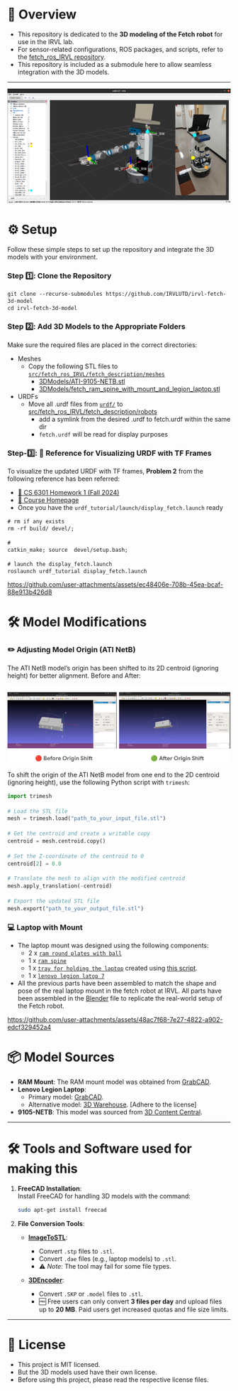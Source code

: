 
# 🚀 Overview

- This repository is dedicated to the **3D modeling of the Fetch robot** for use in the IRVL lab.  
- For sensor-related configurations, ROS packages, and scripts, refer to the [fetch_ros_IRVL repository](https://github.com/IRVLUTD/fetch_ros_IRVL).
- This repository is included as a submodule here to allow seamless integration with the 3D models.
---

![teaser](./media/real-syn-fetch-model.png)




# ⚙️ Setup
Follow these simple steps to set up the repository and integrate the 3D models with your environment.
### Step 1️⃣: Clone the Repository
```shell
git clone --recurse-submodules https://github.com/IRVLUTD/irvl-fetch-3d-model
cd irvl-fetch-3d-model
```

### Step 2️⃣: Add 3D Models to the Appropriate Folders
Make sure the required files are placed in the correct directories:

- Meshes
  - Copy the following STL files to [`src/fetch_ros_IRVL/fetch_description/meshes`](src/fetch_ros_IRVL/fetch_description/meshes)
    - [3DModels/ATI-9105-NETB.stl](3DModels/ATI-9105-NETB.stl)
    - [3DModels/fetch_ram_spine_with_mount_and_legion_laptop.stl](3DModels/fetch_ram_spine_with_mount_and_legion_laptop.stl)
- URDFs
  - Move all .urdf files from [`urdf/`](./urdf) to [src/fetch_ros_IRVL/fetch_description/robots](src/fetch_ros_IRVL/fetch_description/robots)
    - add a symlink from the desired .urdf to fetch.urdf within the same dir
    - `fetch.urdf` will be read for display purposes

### Step-3️⃣: 🌟 Reference for Visualizing URDF with TF Frames

To visualize the updated URDF with TF frames, **Problem 2** from the following reference has been referred:  
- [📄 CS 6301 Homework 1 (Fall 2024)](https://yuxng.github.io/Courses/CS6301Fall2024/CS_6301_Homework_1_Fall_2024.pdf)  
- [🔗 Course Homepage](https://labs.utdallas.edu/irvl/courses/fall-2024-cs-6301/)  
- Once you have the `urdf_tutorial/launch/display_fetch.launch` ready

```shell
# rm if any exists
rm -rf build/ devel/;

# 
catkin_make; source  devel/setup.bash;

# launch the display_fetch.launch
roslaunch urdf_tutorial display_fetch.launch
```



https://github.com/user-attachments/assets/ec48406e-708b-45ea-bcaf-88e913b426d8




# 🛠️ Model Modifications
### ✏️ Adjusting Model Origin (ATI NetB)
The ATI NetB model’s origin has been shifted to its 2D centroid (ignoring height) for better alignment.
Before and After:

![](./media/ati/ati-netb-orig-shift.png)

To shift the origin of the ATI NetB model from one end to the 2D centroid (ignoring height), use the following Python script with `trimesh`:

```python
import trimesh

# Load the STL file
mesh = trimesh.load("path_to_your_input_file.stl")

# Get the centroid and create a writable copy
centroid = mesh.centroid.copy()

# Set the Z-coordinate of the centroid to 0
centroid[2] = 0.0

# Translate the mesh to align with the modified centroid
mesh.apply_translation(-centroid)

# Export the updated STL file
mesh.export("path_to_your_output_file.stl")
```


### 💻 Laptop with Mount
- The laptop mount was designed using the following components:
  - 2 x [`ram round plates with ball`](3DModels/parts/ram-mount-round-plate-with-ball/Ram%20Mount.stl)
  - 1 x [`ram spine`](3DModels/parts/RAM-201U-B-spine/ram-201u-b-spine.stl)
  - 1 x [`tray for holding the laptop`](3DModels/parts/ram_tray_based_on_laptop.stl) created using [this script](scripts/create_ram_tough_tray_stl_based_on_legion.py).
  - 1 x [`lenovo legion latop 7`](3DModels/parts/legion_centroid.stl)
- All the previous parts have been assembled to match the shape and pose of the real laptop mount in the fetch robot at IRVL.
All parts have been assembled in the [Blender](blender/fetch_ram_mount_with_legion.blend) file to replicate the real-world setup of the Fetch robot.

https://github.com/user-attachments/assets/48ac7f68-7e27-4822-a902-edcf329452a4


# 📦 Model Sources

- **RAM Mount**: The RAM mount model was obtained from [GrabCAD](https://grabcad.com/library/ram-102u-b-2461-ram-mounts-1).  
- **Lenovo Legion Laptop**:  
  - Primary model: [GrabCAD](https://grabcad.com/library/lenovo-legion-laptop-1).  
  - Alternative model: [3D Warehouse](https://3dwarehouse.sketchup.com/model/95491b39-f3bf-48d7-a95e-672f4af7d85a/Lenovo-Legion-7). [Adhere to the license] 
- **9105-NETB**: This model was sourced from [3D Content Central](https://www.3dcontentcentral.com/Model-Preview-Resp.aspx?catalogId=201&id=1239590).  

---

# 🛠️ Tools and Software used for making this

1. **FreeCAD Installation**:  
   Install FreeCAD for handling 3D models with the command:  
   ```bash
   sudo apt-get install freecad
   ```

2. **File Conversion Tools**:  
   - **[ImageToSTL](https://imagetostl.com)**:  
     - Convert `.stp` files to `.stl`.  
     - Convert `.dae` files (e.g., laptop models) to `.stl`.  
     - ⚠️ *Note*: The tool may fail for some file types.  

   - **[3DEncoder](https://3dencoder.com)**:  
     - Convert `.SKP` or `.model` files to `.stl`.  
     - 🆓 Free users can only convert **3 files per day** and upload files up to **20 MB**. Paid users get increased quotas and file size limits.

---



# 📜 License
- This project is MIT licensed.
- But the 3D models used have their own license.
- Before using this project, please read the respective license files.
